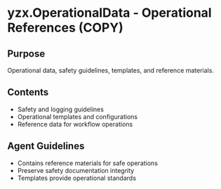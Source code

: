 # yzx.OperationalData - Operational References (COPY)

## Purpose
Operational data, safety guidelines, templates, and reference materials.

## Contents
- Safety and logging guidelines
- Operational templates and configurations
- Reference data for workflow operations

## Agent Guidelines
- Contains reference materials for safe operations
- Preserve safety documentation integrity
- Templates provide operational standards

